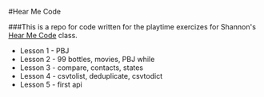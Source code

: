 #Hear Me Code

###This is a repo for code written for the playtime exercizes for Shannon's [Hear Me Code](http://hearmecode.com/ "Hear Me Code") class.


<ul>
<li>Lesson 1 - PBJ</li>
<li>Lesson 2 - 99 bottles, movies, PBJ while</li>
<li>Lesson 3 - compare, contacts, states</li>
<li>Lesson 4 - csvtolist, deduplicate, csvtodict</li>
<li>Lesson 5 - first api</li>
